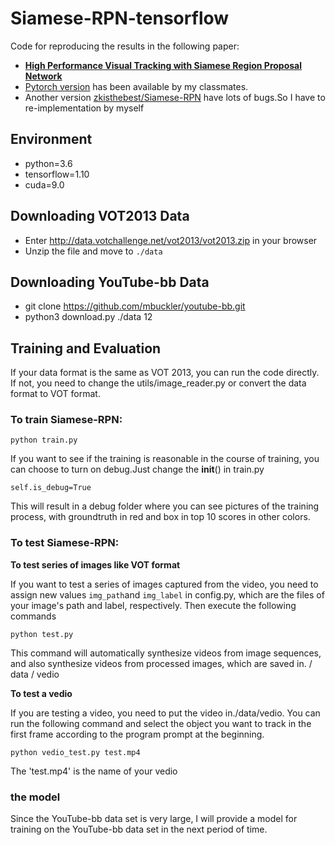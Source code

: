 # Siamese-RPN-tensorflow
Code for reproducing the results in the following paper:
- [**High Performance Visual Tracking with Siamese Region Proposal Network**](http://openaccess.thecvf.com/content_cvpr_2018/papers/Li_High_Performance_Visual_CVPR_2018_paper.pdf)  
- [Pytorch version](https://github.com/songdejia/siamese-RPN.git) has been available by my classmates.
- Another version [zkisthebest/Siamese-RPN](https://github.com/zkisthebest/Siamese-RPN.git) have lots of bugs.So I have to re-implementation by myself
## Environment
- python=3.6
- tensorflow=1.10
- cuda=9.0

## Downloading VOT2013 Data
- Enter http://data.votchallenge.net/vot2013/vot2013.zip in your browser
- Unzip the file and move to `./data`
## Downloading YouTube-bb Data
- git clone https://github.com/mbuckler/youtube-bb.git
- python3 download.py ./data 12
## Training and Evaluation
If your data format is the same as VOT 2013, you can run the code directly. If not, you need to change the utils/image_reader.py or convert the data format to VOT format.

### To train Siamese-RPN:
```
python train.py
```
If you want to see if the training is reasonable in the course of training, you can choose to turn on debug.Just change the __init__() in train.py
```
self.is_debug=True
```
This will result in a debug folder where you can see pictures of the training process, with groundtruth in red and box in top 10 scores in other colors.
### To test Siamese-RPN:

**To test series of images like VOT format**

If you want to test a series of images captured from the video, you need to assign new values `img_path`and `img_label` in config.py, which are the files of your image's path and label, respectively. Then execute the following commands
```
python test.py
```
This command will automatically synthesize videos from image sequences, and also synthesize videos from processed images, which are saved in. / data / vedio

**To test a vedio**

If you are testing a video, you need to put the video in./data/vedio. You can run the following command and select the object you want to track in the first frame according to the program prompt at the beginning.
```
python vedio_test.py test.mp4
```
The 'test.mp4' is the name of your vedio

### the model 
Since the YouTube-bb data set is very large, I will provide a model for training on the YouTube-bb data set in the next period of time.



